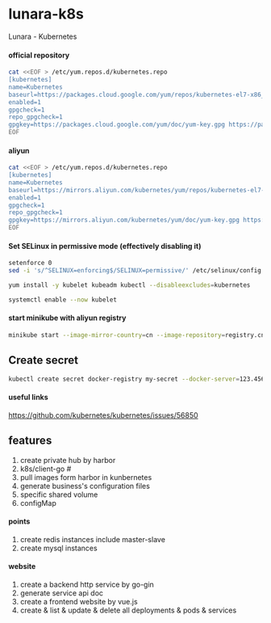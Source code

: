 # lunara-k8s
Lunara - Kubernetes

#### official repository
```sh
cat <<EOF > /etc/yum.repos.d/kubernetes.repo
[kubernetes]
name=Kubernetes
baseurl=https://packages.cloud.google.com/yum/repos/kubernetes-el7-x86_64
enabled=1
gpgcheck=1
repo_gpgcheck=1
gpgkey=https://packages.cloud.google.com/yum/doc/yum-key.gpg https://packages.cloud.google.com/yum/doc/rpm-package-key.gpg
EOF
```

#### aliyun
```sh
cat <<EOF > /etc/yum.repos.d/kubernetes.repo
[kubernetes]
name=Kubernetes
baseurl=https://mirrors.aliyun.com/kubernetes/yum/repos/kubernetes-el7-x86_64
enabled=1
gpgcheck=1
repo_gpgcheck=1 
gpgkey=https://mirrors.aliyun.com/kubernetes/yum/doc/yum-key.gpg https://mirrors.aliyun.com/kubernetes/yum/doc/rpm-package-key.gpg
EOF
```

#### Set SELinux in permissive mode (effectively disabling it)
```sh
setenforce 0
sed -i 's/^SELINUX=enforcing$/SELINUX=permissive/' /etc/selinux/config

yum install -y kubelet kubeadm kubectl --disableexcludes=kubernetes

systemctl enable --now kubelet
```
#### start minikube with aliyun registry
```sh
minikube start --image-mirror-country=cn --image-repository=registry.cn-hangzhou.aliyuncs.com/google_containers
```

## Create secret
```sh
kubectl create secret docker-registry my-secret --docker-server=123.456.789.0:9595 --docker-username=admin --docker-password=XXXX --docker-email=test@xyz.com
```

#### useful links
https://github.com/kubernetes/kubernetes/issues/56850

## features
1. create private hub by harbor
2. k8s/client-go #
3. pull images form harbor in kunbernetes
4. generate business's configuration files
5. specific shared volume
6. configMap

#### points 
1. create redis instances include master-slave
2. create mysql instances

#### website
1. create a backend http service by go-gin
2. generate service api doc
3. create a frontend website by vue.js
4. create & list & update & delete all deployments & pods & services